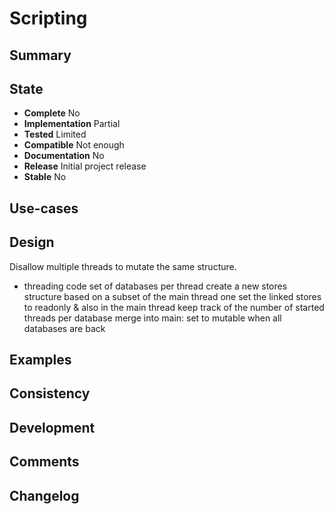 Scripting
=========

Summary
-------

State
-----
- **Complete** No
- **Implementation** Partial
- **Tested** Limited
- **Compatible** Not enough
- **Documentation** No
- **Release** Initial project release
- **Stable** No

Use-cases
---------

Design
------
Disallow multiple threads to mutate the same structure.
- threading code
  set of databases per thread
  create a new stores structure based on a subset of the main thread one
  set the linked stores to readonly & also in the main thread
  keep track of the number of started threads per database
  merge into main: set to mutable when all databases are back

Examples
--------

Consistency
-----------

Development
-----------

Comments
--------

Changelog
---------